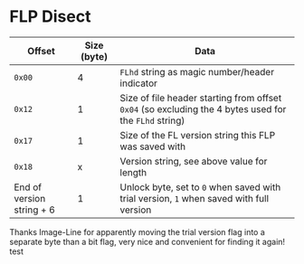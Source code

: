 # FLP Disect

| Offset | Size (byte) | Data |
|--------|-------------|------|
| `0x00` | 4 | `FLhd` string as magic number/header indicator |
| `0x12` | 1 | Size of file header starting from offset `0x04` (so excluding the 4 bytes used for the `FLhd` string) |
| `0x17` | 1 | Size of the FL version string this FLP was saved with |
| `0x18` | x | Version string, see above value for length |
| End of version string + 6 | 1 | Unlock byte, set to `0` when saved with trial version, `1` when saved with full version

Thanks Image-Line for apparently moving the trial version flag into a separate byte than a bit flag, very nice and convenient for finding it again! 
test
